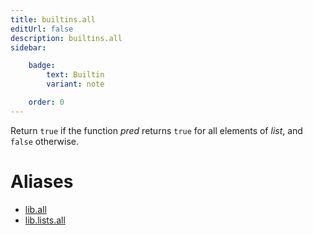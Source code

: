 ```yaml
---
title: builtins.all
editUrl: false
description: builtins.all
sidebar:

    badge:
        text: Builtin
        variant: note

    order: 0
---
```


Return `true` if the function *pred* returns `true` for all elements
of *list*, and `false` otherwise.


# Aliases

- [lib.all](/nix-doc-comments/reference/lib/lib-all)
- [lib.lists.all](/nix-doc-comments/reference/lib/lists/lib-lists-all)


